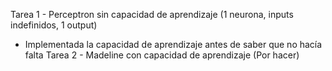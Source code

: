 Tarea 1 - Perceptron sin capacidad de aprendizaje (1 neurona, inputs indefinidos, 1 output)
  - Implementada la capacidad de aprendizaje antes de saber que no hacía falta
Tarea 2 - Madeline con capacidad de aprendizaje (Por hacer)
